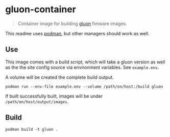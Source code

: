 # gluon-container

> Container image for building [gluon][gluon] fimware images.

This readme uses [podman][podman], but other managers should work as well.

## Use

This image comes with a build script, which will take a gluon version as well as the the site config source via environment variables.
See `example.env`.

A volume will be created the complete build output.

```
podman run --env-file example.env --volume /path/on/host:/build gluon
```

If built successfully built, images will be under `/path/on/host/output/images`.

## Build

```
podman build -t gluon .
```

[gluon]: https://github.com/freifunk-gluon/gluon
[podman]: https://podman.io
